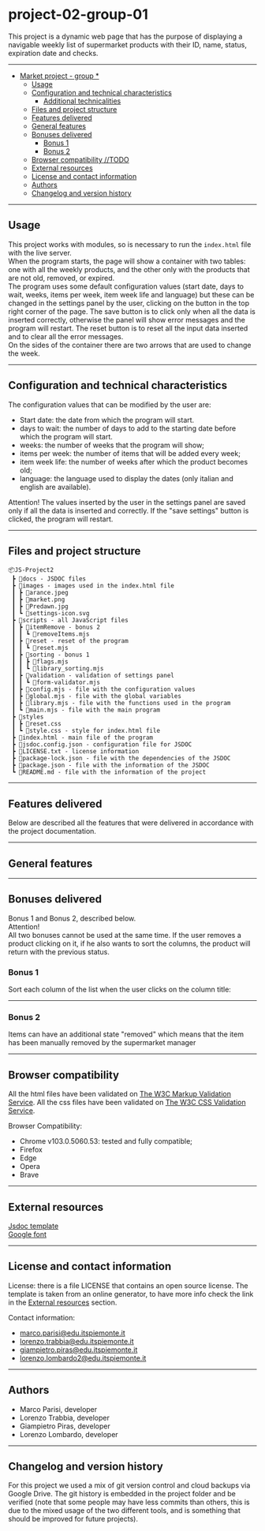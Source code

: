 # project-02-group-01
This project is a dynamic web page that has the purpose of displaying a navigable weekly list of supermarket products with their ID, name, status, expiration date and checks.

---

- [Market project - group *](#market-project---group-)
  - [Usage](#usage)
  - [Configuration and technical characteristics](#configuration-and-technical-characteristics)
    - [Additional technicalities](#additional-technicalities)
  - [Files and project structure](#files-and-project-structure)
  - [Features delivered](#features-delivered)
  - [General features](#general-features)
  - [Bonuses delivered](#bonuses-delivered)
    - [Bonus 1](#bonus-1)
    - [Bonus 2](#bonus-2)
  - [Browser compatibility //TODO](#browser-compatibility-todo)
  - [External resources](#external-resources)
  - [License and contact information](#license-and-contact-information)
  - [Authors](#authors)
  - [Changelog and version history](#changelog-and-version-history)

---

## Usage
This project works with modules, so is necessary to run the `index.html` file with the live server.  
When the program starts, the page will show a container with two tables: one with all the weekly products, and the other only with the products that are not old, removed, or expired.  
The program uses some default configuration values (start date, days to wait, weeks, items per week, item week life and language) but these can be changed in the settings panel by the user, clicking on the button in the top right corner of the page. The save button is to click only when all the data is inserted correctly, otherwise the panel will show error messages and the program will restart. The reset button is to reset all the input data inserted and to clear all the error messages.  
On the sides of the container there are two arrows that are used to change the week.

---

## Configuration and technical characteristics
The configuration values that can be modified by the user are:
 - Start date: the date from which the program will start.
 - days to wait: the number of days to add to the starting date before which the program will start.
 - weeks: the number of weeks that the program will show;
 - items per week: the number of items that will be added every week;
 - item week life: the number of weeks after which the product becomes old;
 - language: the language used to display the dates (only italian and english are available).

Attention! The values inserted by the user in the settings panel are saved only if all the data is inserted and correctly. If the "save settings" button is clicked, the program will restart.

---

## Files and project structure
```
📦JS-Project2
 ┣ 📂docs - JSDOC files
 ┣ 📂images - images used in the index.html file
 ┃ ┣ 📜arance.jpeg
 ┃ ┣ 📜market.png
 ┃ ┣ 📜Predawn.jpg
 ┃ ┗ 📜settings-icon.svg
 ┣ 📂scripts - all JavaScript files
 ┃ ┣ 📂itemRemove - bonus 2
 ┃ ┃ ┗ 📜removeItems.mjs
 ┃ ┣ 📂reset - reset of the program
 ┃ ┃ ┗ 📜reset.mjs
 ┃ ┣ 📂sorting - bonus 1
 ┃ ┃ ┣ 📜flags.mjs
 ┃ ┃ ┗ 📜library_sorting.mjs
 ┃ ┣ 📂validation - validation of settings panel
 ┃ ┃ ┗ 📜form-validator.mjs
 ┃ ┣ 📜config.mjs - file with the configuration values
 ┃ ┣ 📜global.mjs - file with the global variables
 ┃ ┣ 📜library.mjs - file with the functions used in the program
 ┃ ┗ 📜main.mjs - file with the main program
 ┣ 📂styles
 ┃ ┣ 📜reset.css
 ┃ ┗ 📜style.css - style for index.html file
 ┣ 📜index.html - main file of the program
 ┣ 📜jsdoc.config.json - configuration file for JSDOC
 ┣ 📜LICENSE.txt - license information
 ┣ 📜package-lock.json - file with the dependencies of the JSDOC
 ┣ 📜package.json - file with the information of the JSDOC
 ┗ 📜README.md - file with the information of the project
```

---

## Features delivered

Below are described all the features that were delivered in accordance with the project documentation.

---

## General features


---

## Bonuses delivered
Bonus 1 and Bonus 2, described below.  
Attention!  
All two bonuses cannot be used at the same time. If the user removes a product clicking on it, if he also wants to sort the columns, the product will return with the previous status.
### Bonus 1
Sort each column of the list when the user clicks on the column title:


---

### Bonus 2
Items can have an additional state "removed" which means that the item has been manually removed by the supermarket manager

---

## Browser compatibility

All the html files have been validated on [The W3C Markup Validation Service](https://validator.w3.org/).
All the css files have been validated on [The W3C CSS Validation Service](https://jigsaw.w3.org/css-validator/).

Browser Compatibility:
 - Chrome v103.0.5060.53: tested and fully compatible;
 - Firefox
 - Edge
 - Opera
 - Brave

---

## External resources

[Jsdoc template](https://github.com/braintree/jsdoc-template)  
[Google font](https://fonts.googleapis.com/css2?family=Roboto:wght@500&display=swap)

---

## License and contact information

License: there is a file LICENSE that contains an open source license.
The template is taken from an online generator, to have more info
check the link in the [External resources](#external-resources) section.



Contact information:

-   marco.parisi@edu.itspiemonte.it
-   lorenzo.trabbia@edu.itspiemonte.it
-   giampietro.piras@edu.itspiemonte.it
-   lorenzo.lombardo2@edu.itspiemonte.it

---

## Authors

-   Marco Parisi, developer
-   Lorenzo Trabbia, developer
-   Giampietro Piras, developer
-   Lorenzo Lombardo, developer

---

## Changelog and version history

For this project we used a mix of git version control and cloud backups via Google Drive. The git history is embedded in the project folder and be verified (note that some people may have less commits than others, this is due to the mixed usage of the two different tools, and is something that should be improved for future projects).
